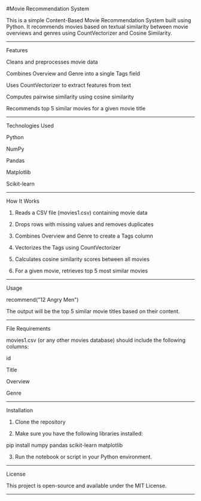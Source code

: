 #Movie Recommendation System

This is a simple Content-Based Movie Recommendation System built using Python. It recommends movies based on textual similarity between movie overviews and genres using CountVectorizer and Cosine Similarity.


---

Features

Cleans and preprocesses movie data

Combines Overview and Genre into a single Tags field

Uses CountVectorizer to extract features from text

Computes pairwise similarity using cosine similarity

Recommends top 5 similar movies for a given movie title



---

Technologies Used

Python

NumPy

Pandas

Matplotlib

Scikit-learn



---

How It Works

1. Reads a CSV file (movies1.csv) containing movie data


2. Drops rows with missing values and removes duplicates


3. Combines Overview and Genre to create a Tags column


4. Vectorizes the Tags using CountVectorizer


5. Calculates cosine similarity scores between all movies


6. For a given movie, retrieves top 5 most similar movies




---

Usage

recommend("12 Angry Men")

The output will be the top 5 similar movie titles based on their content.


---

File Requirements

movies1.csv (or any other movies database) should include the following columns:

id

Title

Overview

Genre




---

Installation

1. Clone the repository


2. Make sure you have the following libraries installed:



pip install numpy pandas scikit-learn matplotlib

3. Run the notebook or script in your Python environment.




---

License

This project is open-source and available under the MIT License.


---
